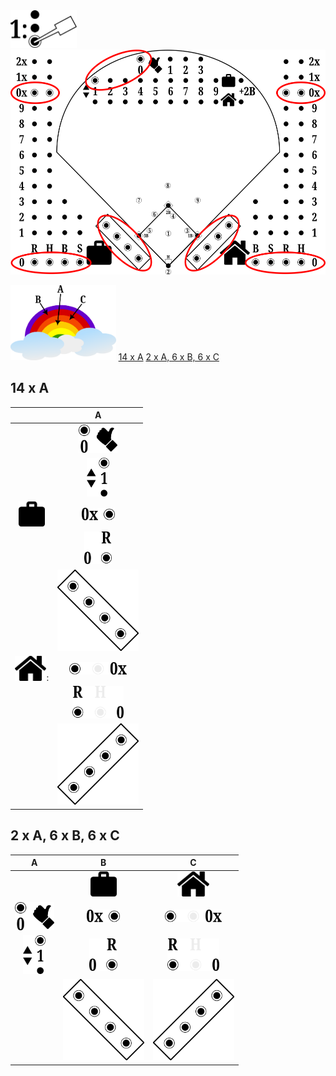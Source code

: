 
<img src="step-1.png" height="60px"/>  

<img src="start.png" height="360px"/>  

<img src="colours.png" height="120px"/> [14 x A](Z-SETUP.md#14-x-a) [2 x A, 6 x B, 6 x C](Z-SETUP.md#2-x-a-6-x-b-6-x-c)

## 14 x A

| |A|
| :---: | :---: |
| | <img src="out0.png" height="45px"/> |
| | <img src="it1.png" height="62px"/> |
| <img src="visitors-icon.png" height="40px"/> | <img src="v-R0x.png" height="20px"/>
| | <img src="v-R0.png" height="52px"/>
| | <img src="v-dugout.png" height="130px"/>
| <img src="home-icon.png" height="40px"/>: | <img src="h-R0x.png" height="20px"/>
| | <img src="h-R0.png" height="52px"/>
| | <img src="h-dugout.png" height="130px"/>

## 2 x A, 6 x B, 6 x C

|A|B|C|
| :---: | :---: | :---:
| | <img src="visitors-icon.png" height="40px"/> | <img src="home-icon.png" height="40px"/>
| <img src="out0.png" height="45px"/> | <img src="v-R0x.png" height="20px"/> | <img src="h-R0x.png" height="20px"/>
| <img src="it1.png" height="62px"/> | <img src="v-R0.png" height="52px"/> | <img src="h-R0.png" height="52px"/>
| | <img src="v-dugout.png" height="130px"/> | <img src="h-dugout.png" height="130px"/>


